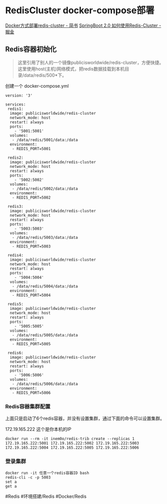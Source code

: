 # RedisCluster docker-compose部署
[Docker方式部署redis-cluster - 简书](https://www.jianshu.com/p/b7dea62bcd8b)
[SpringBoot 2.0 如何使用Redis-Cluster - 掘金](https://juejin.im/post/5b66ad825188251af1220a57)

## Redis容器初始化 
> 这里引用了别人的一个镜像publicisworldwide/redis-cluster，方便快捷。  
这里使用host(主机)网络模式，把redis数据挂载到本机目录/data/redis/500*下。

创建一个 docker-compose.yml
```
version: '3'

services:
 redis1:
  image: publicisworldwide/redis-cluster
  network_mode: host
  restart: always
  ports:
    - '5001:5001'
  volumes:
   - /data/redis/5001/data:/data
  environment:
   - REDIS_PORT=5001

 redis2:
  image: publicisworldwide/redis-cluster
  network_mode: host
  restart: always
  ports:
    - '5002:5002'
  volumes:
   - /data/redis/5002/data:/data
  environment:
   - REDIS_PORT=5002

 redis3:
  image: publicisworldwide/redis-cluster
  network_mode: host
  restart: always
  ports:
    - '5003:5003'
  volumes:
   - /data/redis/5003/data:/data
  environment:
   - REDIS_PORT=5003

 redis4:
  image: publicisworldwide/redis-cluster
  network_mode: host
  restart: always
  ports:
    - '5004:5004'
  volumes:
   - /data/redis/5004/data:/data
  environment:
   - REDIS_PORT=5004

 redis5:
  image: publicisworldwide/redis-cluster
  network_mode: host
  restart: always
  ports:
    - '5005:5005'
  volumes:
   - /data/redis/5005/data:/data
  environment:
   - REDIS_PORT=5005

 redis6:
  image: publicisworldwide/redis-cluster
  network_mode: host
  restart: always
  ports:
    - '5006:5006'
  volumes:
   - /data/redis/5006/data:/data
  environment:
   - REDIS_PORT=5006
```

### Redis容器集群配置
上面只是启动了6个redis容器，并没有设置集群，通过下面的命令可以设置集群。

172.19.165.222 这个是你本机的IP
```
docker run --rm -it inem0o/redis-trib create --replicas 1 172.19.165.222:5001 172.19.165.222:5002 172.19.165.222:5003 172.19.165.222:5004 172.19.165.222:5005 172.19.165.222:5006
```

### 登录集群
```
docker run -it 任意一个redis容器ID bash
redis-cli -c -p 5003
set a
get a
```

#Redis #环境搭建/Redis #Docker/Redis